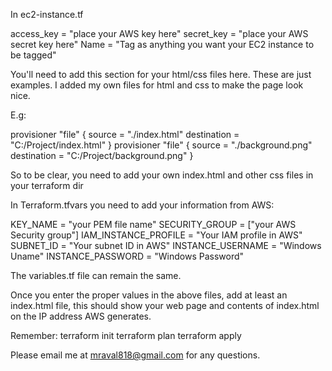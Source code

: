 In ec2-instance.tf

  access_key = "place your AWS key here"
  secret_key = "place your AWS secret key here"
    Name =  "Tag as anything you want your EC2 instance to be tagged"


You'll need to add this section for your html/css files here.   These are just examples.  I added my own files for html and css to make the page look nice. 

E.g:

provisioner "file" {
    source = "./index.html"
    destination = "C:/Project/index.html"
    }
    provisioner "file" {
    source = "./background.png"
    destination = "C:/Project/background.png"
    }
    
So to be clear, you need to add your own index.html and other css files in your terraform dir


In Terraform.tfvars you need to add your information from AWS:

KEY_NAME = "your PEM file name"
SECURITY_GROUP = ["your AWS Security group"]
IAM_INSTANCE_PROFILE = "Your IAM profile in AWS"
SUBNET_ID = "Your subnet ID in AWS"
INSTANCE_USERNAME = "Windows Uname"
INSTANCE_PASSWORD = "Windows Password"


The variables.tf file can remain the same.

Once you enter the proper values in the above files, add at least an index.html file, this should show your web page and contents of index.html on the IP address AWS generates.  

Remember:
terraform init
terraform plan
terraform apply

Please email me at mraval818@gmail.com for any questions.   


